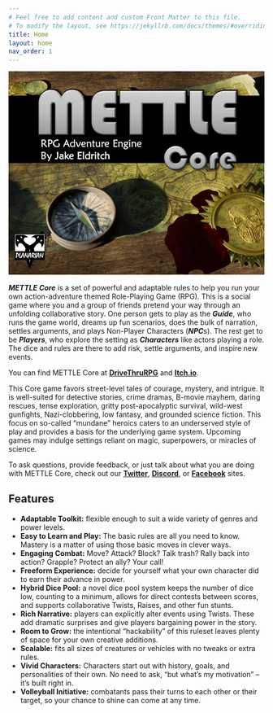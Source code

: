 ```yaml
---
# Feel free to add content and custom Front Matter to this file.
# To modify the layout, see https://jekyllrb.com/docs/themes/#overriding-theme-defaults
title: Home
layout: home
nav_order: 1
---
```

<center><img src="images/ItchCover.png" title="METTLE Core cover"/></center>

***METTLE Core*** is a set of
powerful and adaptable rules to help you
run your own action-adventure themed Role-Playing Game (RPG). This is a
social game where you and a group of friends pretend your way through an
unfolding collaborative story. One person gets to play as the
***Guide***, who runs the game world, dreams up fun scenarios, does the
bulk of narration, settles arguments, and plays Non-Player Characters
(***NPC***s). The rest get to be ***Players***, who explore the setting
as ***Characters*** like actors playing a role. The dice and rules are
there to add risk, settle arguments, and inspire new events.

You can find METTLE Core at [**DriveThruRPG**](https://www.drivethrurpg.com/product/374145/METTLE-Core?affiliate_id=490690) and
[**Itch.io**](https://planarian.itch.io/mettle-core).


This Core game favors street-level tales of courage, mystery, and
intrigue. It is well-suited for detective stories, crime dramas, B-movie
mayhem, daring rescues, tense exploration, gritty post-apocalyptic
survival, wild-west gunfights, Nazi-clobbering, low fantasy, and
grounded science fiction. This focus on so-called “mundane” heroics
caters to an underserved style of play and provides a basis for the
underlying game system. Upcoming games may indulge settings reliant on
magic, superpowers, or miracles of science.

 To ask questions, provide feedback, or just talk about what you are doing with
 METTLE Core, check out our [**Twitter**](https://discord.gg/Rmv3PBN),
 [**Discord**](https://twitter.com/PlanarianGames), or
 [**Facebook**](https://www.facebook.com/PlanarianGames/) sites.

## Features

-   **Adaptable Toolkit:** flexible enough to suit a wide variety of
    genres and power levels.
-   **Easy to Learn and Play:** The basic rules are all you need to
    know. Mastery is a matter of using those basic moves in clever ways.
-   **Engaging Combat:** Move? Attack? Block? Talk trash? Rally back
    into action? Grapple? Protect an ally? Your call!
-   **Freeform Experience:** decide for yourself what your own character
    did to earn their advance in power.
-   **Hybrid Dice Pool:** a novel dice pool system keeps the number of
    dice low, counting to a minimum, allows for direct contests between
    scores, and supports collaborative Twists, Raises, and other fun
    stunts.
-   **Rich Narrative:** players can explicitly alter events using
    Twists. These add dramatic surprises and give players bargaining
    power in the story.
-   **Room to Grow:** the intentional “hackability” of this ruleset
    leaves plenty of space for your own creative additions.
-   **Scalable:** fits all sizes of creatures or vehicles with no tweaks
    or extra rules.
-   **Vivid Characters:** Characters start out with history, goals, and
    personalities of their own. No need to ask, “but what’s my
    motivation” – it’s built right in.
-   **Volleyball Initiative:** combatants pass their turns to each other
    or their target, so your chance to shine can come at any time.
